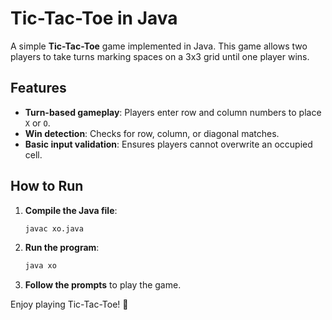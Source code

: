 # Tic-Tac-Toe in Java

A simple **Tic-Tac-Toe** game implemented in Java. This game allows two players to take turns marking spaces on a 3x3 grid until one player wins.

## Features
- **Turn-based gameplay**: Players enter row and column numbers to place `X` or `O`.
- **Win detection**: Checks for row, column, or diagonal matches.
- **Basic input validation**: Ensures players cannot overwrite an occupied cell.

## How to Run
1. **Compile the Java file**:
   ```bash
   javac xo.java
   ```
2. **Run the program**:
   ```bash
   java xo
   ```
3. **Follow the prompts** to play the game.


Enjoy playing Tic-Tac-Toe! 🚀

